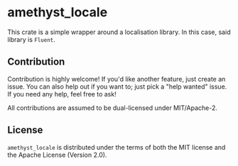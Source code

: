 # amethyst\_locale

This crate is a simple wrapper around a localisation library.
In this case, said library is `Fluent`.

## Contribution

Contribution is highly welcome! If you'd like another
feature, just create an issue. You can also help
out if you want to; just pick a "help wanted" issue.
If you need any help, feel free to ask!

All contributions are assumed to be dual-licensed under
MIT/Apache-2.

## License

`amethyst_locale` is distributed under the terms of both the MIT
license and the Apache License (Version 2.0).
